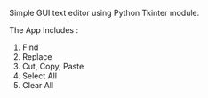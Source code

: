 Simple GUI text editor using Python Tkinter module.

The App Includes :
1. Find 
2. Replace
3. Cut, Copy, Paste
4. Select All
5. Clear All
